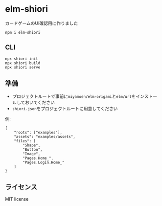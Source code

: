 # elm-shiori

カードゲームのUI確認用に作りました

```
npm i elm-shiori
```

## CLI

```
npx shiori init
npx shiori build
npx shiori serve
```

## 準備

- プロジェクトルートで事前に`miyamoen/elm-origami`と`elm/url`をインストールしておいてください
- `shiori.json`をプロジェクトルートに用意してください

例:

```
{
    "roots": ["examples"],
    "assets": "examples/assets",
    "files": [
        "Shape",
        "Button",
        "Image",
        "Pages.Home_",
        "Pages.Login.Home_"
    ]
}
```

## ライセンス

MIT license
